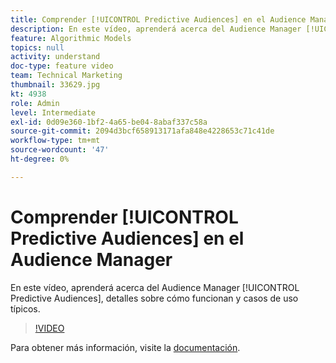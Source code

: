 ```yaml
---
title: Comprender [!UICONTROL Predictive Audiences] en el Audience Manager
description: En este vídeo, aprenderá acerca del Audience Manager [!UICONTROL Predictive Audiences], detalles sobre cómo funcionan y casos de uso típicos.
feature: Algorithmic Models
topics: null
activity: understand
doc-type: feature video
team: Technical Marketing
thumbnail: 33629.jpg
kt: 4938
role: Admin
level: Intermediate
exl-id: 0d09e360-1bf2-4a65-be04-8abaf337c58a
source-git-commit: 2094d3bcf658913171afa848e4228653c71c41de
workflow-type: tm+mt
source-wordcount: '47'
ht-degree: 0%

---
```


# Comprender [!UICONTROL Predictive Audiences] en el Audience Manager

En este vídeo, aprenderá acerca del Audience Manager [!UICONTROL Predictive Audiences], detalles sobre cómo funcionan y casos de uso típicos.

>[!VIDEO](https://video.tv.adobe.com/v/36661/?quality=12&captions=spa)

Para obtener más información, visite la [documentación](https://experienceleague.adobe.com/docs/audience-manager/user-guide/features/algorithmic-models/predictive-audiences/predictive-audiences.html?lang=es).
